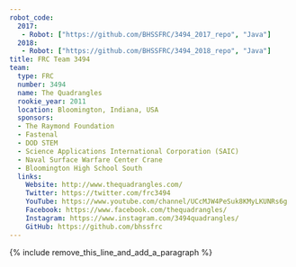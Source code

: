 ```yaml
---
robot_code:
  2017:
   - Robot: ["https://github.com/BHSSFRC/3494_2017_repo", "Java"]
  2018:
   - Robot: ["https://github.com/BHSSFRC/3494_2018_repo", "Java"]
title: FRC Team 3494
team:
  type: FRC
  number: 3494
  name: The Quadrangles
  rookie_year: 2011
  location: Bloomington, Indiana, USA
  sponsors:
  - The Raymond Foundation
  - Fastenal
  - DOD STEM
  - Science Applications International Corporation (SAIC)
  - Naval Surface Warfare Center Crane
  - Bloomington High School South
  links:
    Website: http://www.thequadrangles.com/
    Twitter: https://twitter.com/frc3494
    YouTube: https://www.youtube.com/channel/UCcMJW4PeSuk8KMyLKUNRs6g
    Facebook: https://www.facebook.com/thequadrangles/
    Instagram: https://www.instagram.com/3494quadrangles/
    GitHub: https://github.com/bhssfrc
---
```


{% include remove_this_line_and_add_a_paragraph %}
